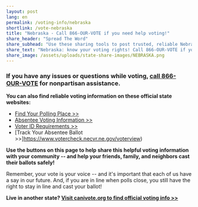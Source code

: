 ```yaml
---
layout: post
lang: en
permalink: /voting-info/nebraska
shortlink: /vote-nebraska
title: "Nebraska - Call 866-OUR-VOTE if you need help voting!"
share_header: "Spread The Word"
share_subhead: "Use these sharing tools to post trusted, reliable Nebraska voting information!"
share_text: "Nebraska: know your voting rights! Call 866-OUR-VOTE if you need help voting, or use these official resources."
share_image: /assets/uploads/state-share-images/NEBRASKA.png
---
```

### **If you have any issues or questions while voting, [call 866-OUR-VOTE](tel:8666878683) for nonpartisan assistance.**

**You can also find reliable voting information on these official state websites:**

* [Find Your Polling Place >>](https://www.votercheck.necvr.ne.gov/)
* [Absentee Voting Information >>](https://sos.nebraska.gov/elections/early-voting)
* [Voter ID Requirements >>](https://sos.nebraska.gov/elections/election-day-faq)
* [Track Your Absentee Ballot >>]https://www.votercheck.necvr.ne.gov/voterview)

**Use the buttons on this page to help share this helpful voting information with your community -- and help your friends, family, and neighbors cast their ballots safely!**

Remember, your vote is your voice -- and it's important that each of us have a say in our future. And, if you are in line when polls close, you still have the right to stay in line and cast your ballot!

**Live in another state? [Visit canivote.org to find official voting info >>](https://canivote.org)**